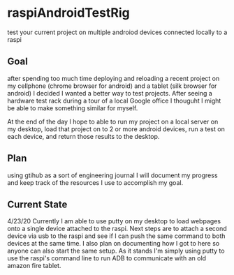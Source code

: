 # raspiAndroidTestRig
test your current project on multiple androiod devices connected locally to a raspi

## Goal
after spending too much time deploying and reloading a recent project on my cellphone (chrome browser for android) and a tablet (silk browser for android) I decided I wanted a better way to test projects. After seeing a hardware test rack during a tour of a local Google office I thouguht I might be able to make something similar for myself. 

At the end of the day I hope to able to run my project on a local server on my desktop, load that project on to 2 or more android devices, run a test on each device, and return those results to the desktop. 

## Plan
using gtihub as a sort of engineering journal I will document my progress and keep track of the resources I use to accomplish my goal. 

## Current State
4/23/20
  Currently I am able to use putty on my desktop to load webpages onto a single device attached to the raspi. Next steps are to attach a second device via usb to the raspi and see if I can push the same command to both devices at the same time. I also plan on documenting how I got to here so anyone can also start the same setup. As it stands I'm simply using putty to use the raspi's command line to run ADB to communicate with an old amazon fire tablet. 
